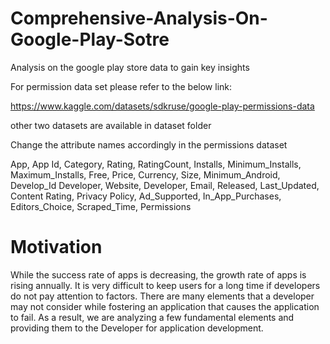 # Comprehensive-Analysis-On-Google-Play-Sotre
 Analysis on the google play store data to gain key insights


For permission data set please refer to the below link:

https://www.kaggle.com/datasets/sdkruse/google-play-permissions-data

other two datasets are available in dataset folder

Change the attribute names accordingly in the permissions dataset 

App,	App Id,	Category,	Rating,	RatingCount,	Installs,	Minimum_Installs,	Maximum_Installs,	Free,	Price,	Currency,	Size,	Minimum_Android,	Develop_Id	Developer, Website,	Developer, Email,	Released,	Last_Updated,	Content Rating,	Privacy Policy,	Ad_Supported,	In_App_Purchases,	Editors_Choice,	Scraped_Time,	Permissions


# Motivation 

While the success rate of apps is decreasing, the growth rate of apps is rising annually. It is very difficult to keep users for a long time if developers do not pay attention to factors. There are many elements that a developer may not consider while fostering an application that causes the application to fail. As a result, we are analyzing a few fundamental elements and providing them to the Developer for application development.


